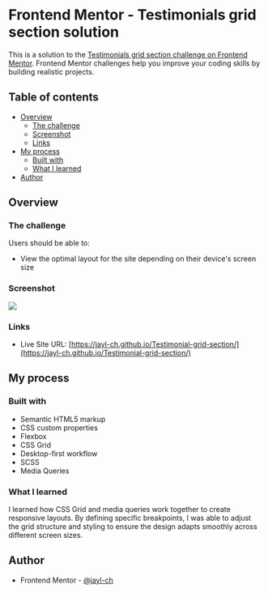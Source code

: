 # Frontend Mentor - Testimonials grid section solution

This is a solution to the [Testimonials grid section challenge on Frontend Mentor](https://www.frontendmentor.io/challenges/testimonials-grid-section-Nnw6J7Un7). Frontend Mentor challenges help you improve your coding skills by building realistic projects. 

## Table of contents

- [Overview](#overview)
  - [The challenge](#the-challenge)
  - [Screenshot](#screenshot)
  - [Links](#links)
- [My process](#my-process)
  - [Built with](#built-with)
  - [What I learned](#what-i-learned)
- [Author](#author)

## Overview

### The challenge

Users should be able to:

- View the optimal layout for the site depending on their device's screen size

### Screenshot

![](./screenshot.jpg)

### Links

- Live Site URL: [https://jayl-ch.github.io/Testimonial-grid-section/](https://jayl-ch.github.io/Testimonial-grid-section/)

## My process

### Built with

- Semantic HTML5 markup
- CSS custom properties
- Flexbox
- CSS Grid
- Desktop-first workflow
- SCSS
- Media Queries

### What I learned

I learned how CSS Grid and media queries work together to create responsive layouts. By defining specific breakpoints, I was able to adjust the grid structure and styling to ensure the design adapts smoothly across different screen sizes.

## Author

- Frontend Mentor - [@jayl-ch](https://www.frontendmentor.io/profile/jayl-ch)